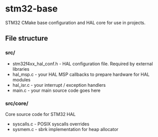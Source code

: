 # stm32-base

STM32 CMake base configuration and HAL core for use in projects.

## File structure
### src/
- stm32f4xx_hal_conf.h - HAL configuration file. Required by external libraries
- hal_msp.c - your HAL MSP callbacks to prepare hardware for HAL modules
- hal_isr.c - your interrupt / exception handlers
- main.c - your main source code goes here

### src/core/
Core source code for STM32 HAL
- syscalls.c - POSIX syscalls overrides
- sysmem.c - sbrk implementation for heap allocator
